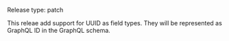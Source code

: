 Release type: patch

This releae add support for UUID as field types. They will be
represented as GraphQL ID in the GraphQL schema.

